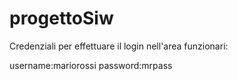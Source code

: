 # progettoSiw

Credenziali per effettuare il login nell'area funzionari:

username:mariorossi
password:mrpass
